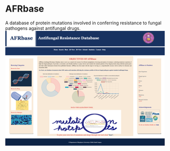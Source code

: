 # AFRbase
A database of protein mutations involved in conferring resistance to fungal pathogens against antifungal drugs. 
![database_capture.jpg](https://github.com/mkubiophysics/AFRbase/blob/main/database_capture.png)
